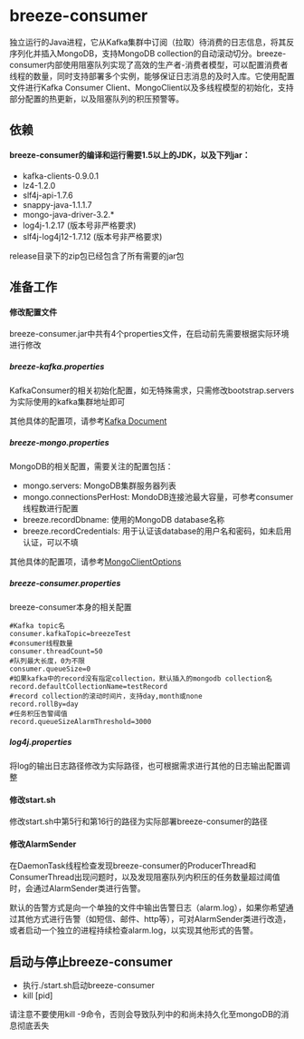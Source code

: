 # breeze-consumer
独立运行的Java进程，它从Kafka集群中订阅（拉取）待消费的日志信息，将其反序列化并插入MongoDB，支持MongoDB collection的自动滚动切分。breeze-consumer内部使用阻塞队列实现了高效的生产者-消费者模型，可以配置消费者线程的数量，同时支持部署多个实例，能够保证日志消息的及时入库。它使用配置文件进行Kafka Consumer Client、MongoClient以及多线程模型的初始化，支持部分配置的热更新，以及阻塞队列的积压预警等。

## 依赖
#### breeze-consumer的编译和运行需要1.5以上的JDK，以及下列jar：
* kafka-clients-0.9.0.1
* lz4-1.2.0
* slf4j-api-1.7.6
* snappy-java-1.1.1.7
* mongo-java-driver-3.2.*
* log4j-1.2.17 (版本号非严格要求)
* slf4j-log4j12-1.7.12 (版本号非严格要求)

release目录下的zip包已经包含了所有需要的jar包

## 准备工作
#### 修改配置文件
breeze-consumer.jar中共有4个properties文件，在启动前先需要根据实际环境进行修改

##### breeze-kafka.properties

KafkaConsumer的相关初始化配置，如无特殊需求，只需修改bootstrap.servers为实际使用的kafka集群地址即可

其他具体的配置项，请参考[Kafka Document](http://kafka.apache.org/documentation.html#newconsumerconfigs)

##### breeze-mongo.properties

MongoDB的相关配置，需要关注的配置包括：
* mongo.servers: MongoDB集群服务器列表
* mongo.connectionsPerHost: MondoDB连接池最大容量，可参考consumer线程数进行配置
* breeze.recordDbname: 使用的MongoDB database名称
* breeze.recordCredentials: 用于认证该database的用户名和密码，如未启用认证，可以不填

其他具体的配置项，请参考[MongoClientOptions](http://api.mongodb.org/java/3.2/com/mongodb/MongoClientOptions.html)

##### breeze-consumer.properties

breeze-consumer本身的相关配置

    #Kafka topic名
    consumer.kafkaTopic=breezeTest
    #consumer线程数量
    consumer.threadCount=50
    #队列最大长度，0为不限
    consumer.queueSize=0
    #如果kafka中的record没有指定collection，默认插入的mongodb collection名
    record.defaultCollectionName=testRecord
    #record collection的滚动时间片，支持day,month或none
    record.rollBy=day
    #任务积压告警阈值
    record.queueSizeAlarmThreshold=3000

##### log4j.properties

将log的输出日志路径修改为实际路径，也可根据需求进行其他的日志输出配置调整

#### 修改start.sh

修改start.sh中第5行和第16行的路径为实际部署breeze-consumer的路径

#### 修改AlarmSender
在DaemonTask线程检查发现breeze-consumer的ProducerThread和ConsumerThread出现问题时，以及发现阻塞队列内积压的任务数量超过阈值时，会通过AlarmSender类进行告警。

默认的告警方式是向一个单独的文件中输出告警日志（alarm.log），如果你希望通过其他方式进行告警（如短信、邮件、http等），可对AlarmSender类进行改造，或者启动一个独立的进程持续检查alarm.log，以实现其他形式的告警。


## 启动与停止breeze-consumer

* 执行./start.sh启动breeze-consumer
* kill [pid]

请注意不要使用kill -9命令，否则会导致队列中的和尚未持久化至mongoDB的消息彻底丢失
